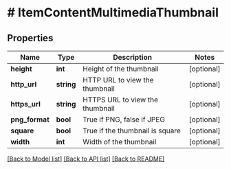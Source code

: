 # # ItemContentMultimediaThumbnail

## Properties

Name | Type | Description | Notes
------------ | ------------- | ------------- | -------------
**height** | **int** | Height of the thumbnail | [optional]
**http_url** | **string** | HTTP URL to view the thumbnail | [optional]
**https_url** | **string** | HTTPS URL to view the thumbnail | [optional]
**png_format** | **bool** | True if PNG, false if JPEG | [optional]
**square** | **bool** | True if the thumbnail is square | [optional]
**width** | **int** | Width of the thumbnail | [optional]

[[Back to Model list]](../../README.md#models) [[Back to API list]](../../README.md#endpoints) [[Back to README]](../../README.md)
